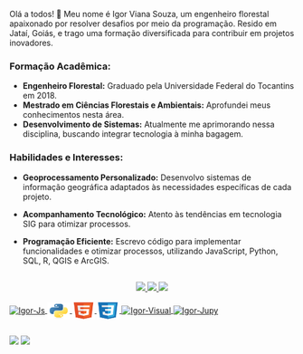 
Olá a todos! 👋 Meu nome é Igor Viana Souza, um engenheiro florestal apaixonado por resolver desafios por meio da programação. Resido em Jataí, Goiás, e trago uma formação diversificada para contribuir em projetos inovadores.

### Formação Acadêmica:

- **Engenheiro Florestal:** Graduado pela Universidade Federal do Tocantins em 2018.
- **Mestrado em Ciências Florestais e Ambientais:** Aprofundei meus conhecimentos nesta área.
- **Desenvolvimento de Sistemas:** Atualmente me aprimorando nessa disciplina, buscando integrar tecnologia à minha bagagem.

### Habilidades e Interesses:

- **Geoprocessamento Personalizado:** Desenvolvo sistemas de informação geográfica adaptados às necessidades específicas de cada projeto.
- **Acompanhamento Tecnológico:** Atento às tendências em tecnologia SIG para otimizar processos.
- **Programação Eficiente:** Escrevo código para implementar funcionalidades e otimizar processos, utilizando JavaScript, Python, SQL, R, QGIS e ArcGIS.

  ##
  
<div align="center">
  <a href="https://github.com/SOUZAVI">
  <img height="200em" src="https://github-readme-stats.vercel.app/api?username=SOUZAVI"/>
  <img height="200em" src="https://github-readme-stats.vercel.app/api/top-langs/?username=SOUZAVI"/>
  <img height="200em" src="https://github-profile-summary-cards.vercel.app/api/cards/profile-details?username=SOUZAVI&theme=vue"/>
</div>
    <div style="display: inline_block"><br>
  <img align="center" alt="Igor-Js" height="30" width="40" src="https://cdn.jsdelivr.net/gh/devicons/devicon/icons/rstudio/rstudio-original.svg">
  <img align="center" alt="Igor-Python" height="30" width="40" src="https://raw.githubusercontent.com/devicons/devicon/master/icons/python/python-original.svg"/>
  <img align="center" alt="Igor-HTML" height="30" width="40" src="https://raw.githubusercontent.com/devicons/devicon/master/icons/html5/html5-original.svg">
  <img align="center" alt="Igor-CSS" height="30" width="40" src="https://raw.githubusercontent.com/devicons/devicon/master/icons/css3/css3-original.svg">
  <img align="center" alt="Igor-Visual" height="30" width="40" src="https://cdn.jsdelivr.net/gh/devicons/devicon/icons/visualstudio/visualstudio-plain.svg">
  <img align="center" alt="Igor-Jupy" height="30" width="40" src="https://cdn.jsdelivr.net/gh/devicons/devicon/icons/jupyter/jupyter-original-wordmark.svg">
  

 <div> 
   
   ##
   
 <div> 
  <a href="https://www.linkedin.com/in/igor-viana-souza" target="_blank"><img src="https://img.shields.io/badge/-LinkedIn-%230077B5?style=for-the-badge&logo=linkedin&logoColor=white" target="_blank"></a> 
    <a href="mailto:igor.souzavigor@gmail.com" target="_blank"><img src="https://img.shields.io/badge/Gmail-D14836?style=for-the-badge&logo=gmail&logoColor=white" target="_blank"></a> 
   </div>

